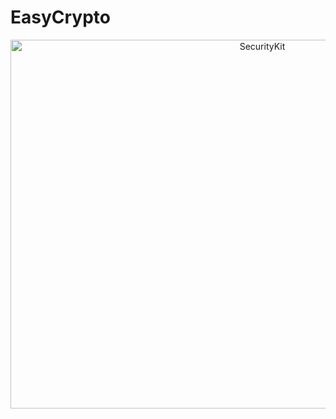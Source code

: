 # EasyCrypto

<p align="center">
	<img src="https://user-images.githubusercontent.com/24524023/224508181-cf274a1e-8b42-41f5-940a-2898ed9a78b9.png" alt="SecurityKit" width="790" height="590">
</p>


